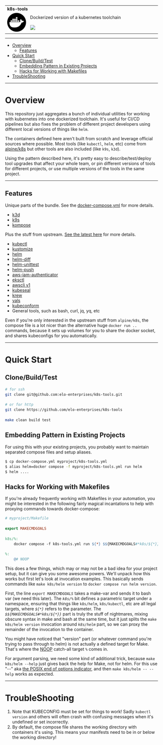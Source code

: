 
<table with=100%>
  <tr>
    <td colspan=2><strong>
    k8s-tools
      </strong>&nbsp;&nbsp;&nbsp;&nbsp;
    </td>
  </tr>
  <tr>
    <td width=15%><img src=img/icon.png style="width:150px"></td>
    <td>
      Dockerized version of a kubernetes toolchain
      <br/><br/>
      <a href="https://github.com/elo-enterprises/k8s-tools/actions/workflows/docker-test.yml"><img src="https://github.com/elo-enterprises/k8s-tools/actions/workflows/docker-test.yml/badge.svg"></a>
    </td>
  </tr>
</table>

-------------------------------------------------------------

<div class="toc">
<ul>
<li><a href="#overview">Overview</a><ul>
<li><a href="#features">Features</a></li>
</ul>
</li>
<li><a href="#quick-start">Quick Start</a><ul>
<li><a href="#clonebuildtest">Clone/Build/Test</a></li>
<li><a href="#embedding-pattern-in-existing-projects">Embedding Pattern in Existing Projects</a></li>
<li><a href="#hacks-for-working-with-makefiles">Hacks for Working with Makefiles</a></li>
</ul>
</li>
<li><a href="#troubleshooting">TroubleShooting</a></li>
</ul>
</div>


-------------------------------------------------------------

# Overview 

This repository just aggregates a bunch of individual utilities for working with kubernetes into one dockerized toolchain.  It's useful for CI/CD pipelines but also fixes the problem of different project developers using different local versions of things like `helm`.

The containers defined here aren't built from scratch and leverage official sources where possible.  Most tools (like `kubectl`, `helm`, etc) come from [alpine/k8s](https://hub.docker.com/r/alpine/k8s) but other tools are also included (like `k9s`, `k3d`).

Using the pattern described here, it's pretty easy to describe/test/deploy tool upgrades that affect your whole team, or pin different versions of tools for different projects, or use multiple versions of the tools in the same project.

-------------------------------------------------------------

## Features 

Unique parts of the bundle. See the [docker-compose.yml](docker-compose.yml) for more details.

- [k3d](https://k3d.io/)
- [k9s](https://k9scli.io/)
- [kompose](https://kompose.io/)

Plus the stuff from upstream. [See the latest here](https://github.com/alpine-docker/k8s/blob/master/README.md#installed-tools) for more details.

- [kubectl](https://kubernetes.io/docs/tasks/tools/install-kubectl/) 
- [kustomize](https://github.com/kubernetes-sigs/kustomize) 
- [helm](https://github.com/helm/helm) 
- [helm-diff](https://github.com/databus23/helm-diff) 
- [helm-unittest](https://github.com/helm-unittest/helm-unittest) 
- [helm-push](https://github.com/chartmuseum/helm-push) 
- [aws-iam-authenticator](https://github.com/kubernetes-sigs/aws-iam-authenticator) 
- [eksctl](https://github.com/weaveworks/eksctl) 
- [awscli v1](https://github.com/aws/aws-cli)
- [kubeseal](https://github.com/bitnami-labs/sealed-secrets)
- [krew](https://github.com/kubernetes-sigs/krew) 
- [vals](https://github.com/helmfile/vals)
- [kubeconform](https://github.com/yannh/kubeconform) 
- General tools, such as bash, curl, jq, yq, etc

Even if you're only interested in the upstream stuff from `alpine/k8s`, the compose file is a lot nicer than the alternative huge `docker run ..` commands, because it sets up volumes for you to share the docker socket, and shares kubeconfigs for you automatically.

-------------------------------------------------------------

# Quick Start

## Clone/Build/Test

```bash
# for ssh
git clone git@github.com:elo-enterprises/k8s-tools.git

# or for http
git clone https://github.com/elo-enterprises/k8s-tools

make clean build test
```

## Embedding Pattern in Existing Projects

For using this with your existing projects, you probably want to maintain separated compose files and setup aliases.

```bash
$ cp docker-compose.yml myproject/k8s-tools.yml
$ alias helm=docker compose -f myproject/k8s-tools.yml run helm
$ helm ....
```

## Hacks for Working with Makefiles 

If you're already frequently working with Makefiles in your automation, you might be interested in the following fairly magical incantations to help with proxying commands towards docker-compose:

```Makefile
# myproject/Makefile

export MAKECMDGOALS

k8s/%:
	docker compose -f k8s-tools.yml run ${*} $${MAKECMDGOALS#*k8s/${*}}

%:
	@# NOOP
```

This does a few things, which may or may not be a bad idea for your project setup, but it can give you some awesome powers.  We'll unpack how this works but first let's look at invocation examples.  This basically sends commands like `make k8s/helm version` to `docker compose run helm version`.

First, the line *`export MAKECMDGOALS`* takes a make-var and sends it to bash var (we need this later).  The *`k8s/%`* bit defines a parametric target under a namespace, ensuring that things like `k8s/helm`, `k8s/kubectl`, etc are all legal targets, where *`${*}`* refers to the parameter.  The *`$${MAKECMDGOALS#*k8s/${*}}`* part is truly the stuff of nightmares, mixing obscure syntax in make and bash at the same time, but it just splits the `make k8s/helm version` invocation around *`k8s/helm`* part, so we can proxy the remainder of the invocation to the container.  

You might have noticed that "version" part (or whatever command you're trying to pass through to helm) is not actually a defined target for Make.  That's where the [NOOP](https://en.wikipedia.org/wiki/NOP_(code)) catch-all target *`%`* comes in.

For argument parsing, we need some kind of additional trick, because `make k8s/helm --help` just gives back the help for Make, not for helm.  For this use "--" aka [the POSIX end of options indicator](https://pubs.opengroup.org/onlinepubs/9699919799/basedefs/V1_chap12.html#tag_12_02), and then `make k8s/helm -- --help` works as expected.


-------------------------------------------------------------

# TroubleShooting

1. Note that KUBECONFIG must be set for things to work!  Sadly `kubectl version` and others will often crash with confusing messages when it's undefined or set incorrectly.
1. By default, the compose file shares the working directory with containers it's using.  This means your manifests need to be in or below the working directory!

